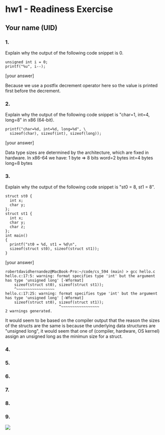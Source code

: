 # hw1 - Readiness Exercise
## Your name (UID)

### 1.
Explain why the output of the following code snippet is 0.
``` 
unsigned int i = 0;
printf("%u", i--);
```


[your answer]

Because we use a postfix decrement operator here so the value is printed first before the decrement.

### 2.

Explain why the output of the following code snippet is "char=1, int=4, long=8" in x86 (64-bit).

```
printf("char=%d, int=%d, long=%d", \
  sizeof(char), sizeof(int), sizeof(long));
```

[your answer]

Data type sizes are determined by the architecture, which are fixed in hardware.  In x86-64 we have:
1 byte => 8 bits
word=2 bytes
int=4 bytes
long=8 bytes

### 3.
Explain why the output of the following code snippet is "st0 = 8, st1 = 8".

```
struct st0 {
  int x;
  char y;
};
struct st1 {
  int x;
  char y;
  char z;
};
int main()
{
  printf("st0 = %d, st1 = %d\n",
  sizeof(struct st0), sizeof(struct st1));
}
```

[your answer]

```
robertdavidhernandez@MacBook-Pro:~/code/cs_594 (main) > gcc hello.c
hello.c:17:5: warning: format specifies type 'int' but the argument has type 'unsigned long' [-Wformat]
    sizeof(struct st0), sizeof(struct st1));
    ^~~~~~~~~~~~~~~~~~
hello.c:17:25: warning: format specifies type 'int' but the argument has type 'unsigned long' [-Wformat]
    sizeof(struct st0), sizeof(struct st1));
                        ^~~~~~~~~~~~~~~~~~
2 warnings generated.
```

It would seem to be based on the compiler output that the reason the sizes of the structs are the same is because the underlying data structures are "unsigned long", it would seem that one of (compiler, hardware, OS kernel) assign an unsigned long as the minimun size for a struct.

### 4.

### 5.

### 6.

### 7.

### 8.

### 9.
![](hw1_tux_1234567.png)
